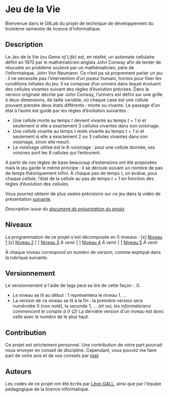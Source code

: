 # Jeu de la Vie

Bienvenue dans le GitLab du projet de technique de développement du troisième semestre de licence d'informatique.

## Description

Le Jeu de la Vie (ou _Game of Life_) est, en réalité, un automate cellulaire défini en 1970 par le mathématicien anglais John Conway afin de tenter de résoudre un problème soulevé par un mathématicien, père de l’informatique, John Von Neumann. Ce n’est pa sà proprement parler un jeu : il ne nécessite pas l’intervention d’un joueur humain, hormis pour fixer les conditions initiales du jeu. Il se compose d’un univers dans lequel évoluent des cellules vivantes suivant des règles d’évolution précises. Dans la version originale décrite par John Conway, l’univers est défini sur une grille à deux dimensions, de taille variable, où chaque case est une cellule pouvant prendre deux états différents : morte ou vivante. Le passage d’un état à l’autre est guidé par les règles d’évolution suivantes :

- Une cellule morte au temps _t_ devient vivante au temps _t + 1_ si et seulement si elle a exactement 3 cellules vivantes dans son voisinage.
- Une cellule vivante au temps _t_ reste vivante au temps _t + 1_ si et seulement si elle a exactement 2 ou 3 cellules vivantes dans son voisinage, sinon elle meurt.
- Le voisinage utilisé est le 8-voisinage : pour une cellule donnée, ses voisines sont les 8 cellules qui l’entourent.

A partir de ces règles de base beaucoup d’extensions ont été proposées mais le jeu garde le même principe : il se déroule suivant un nombre de pas de temps théoriquement infini. À chaque pas de temps _t_, on évalue, pour chaque cellule, l’état de la cellule au pas de temps _t + 1_ en fonction des règles d’évolution des cellules.

Vous pourrez obtenir de plus vastes précisions sur ce jeu dans la vidéo de présentation [suivante](https://youtu.be/S-W0NX97DB0).

_Description issue du [document de présentation du projet](https://moodle.unistra.fr/pluginfile.php/557566/mod_resource/content/0/Sujets_de_TP/presentation.pdf)._

## Niveaux

La programmation de ce projet s'est décomposée en 5 niveaux :
[x] [Niveau 1](https://moodle.unistra.fr/pluginfile.php/557570/mod_resource/content/5/GoL_niveau1.pdf)
[x] [Niveau 2](https://moodle.unistra.fr/pluginfile.php/557571/mod_resource/content/7/GoL_niveau2.pdf)
[ ] [Niveau 3]() _À venir_
[ ] [Niveau 4]() _À venir_
[ ] [Niveau 5]() _À venir_

À chaque niveau correspond un numéro de version, comme expliqué dans la rubrique suivante.

## Versionnement

Le versionnement à l'aide de tags peut se lire de cette façon : <NIVEAU>.0.<VERSION>
- Le niveau se lit au début : 1 représentera le niveau 1, ...
- La version de ce niveau se lit à la fin : la première version sera numérotée 0 (non noté), la seconde 1, ... *(et oui, les informaticiens commencent le compte à 0 :wink:)*
La dernière version d'un niveau est donc celle avec le numéro de <VERSION> le plus haut.

## Contribution

Ce projet est strictement personnel. Une contribution de votre part pourrait nous envoyer en conseil de discipline.
Cependant, vous pouvez me faire part de votre avis et de vos conseils par [mail](leon.gall@etu.unistra.fr)

## Auteurs

Les codes de ce projet ont été écrits par [Léon GALL](leon.gall@etu.unistra.fr), ainsi que par l'équipe pédagogique de la licence informatique.